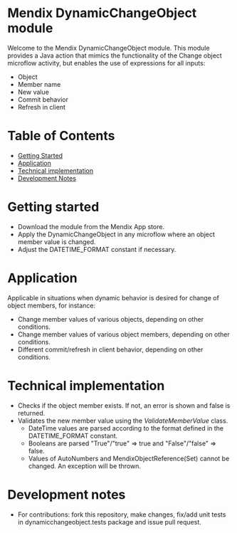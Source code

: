 # Mendix DynamicChangeObject module

Welcome to the Mendix DynamicChangeObject module. This module provides a Java action that mimics the functionality of the Change object microflow activity, but enables the use of expressions for all inputs:
* Object
* Member name
* New value
* Commit behavior
* Refresh in client

# Table of Contents

* [Getting Started](#getting-started)
* [Application](#application)
* [Technical implementation](#technical-implementation)
* [Development Notes](#development-notes)

# Getting started
* Download the module from the Mendix App store.
* Apply the DynamicChangeObject in any microflow where an object member value is changed. 
* Adjust the DATETIME_FORMAT constant if necessary.

# Application
Applicable in situations when dynamic behavior is desired for change of object members, for instance:
* Change member values of various objects, depending on other conditions.
* Change member values of various object members, depending on other conditions.
* Different commit/refresh in client behavior, depending on other conditions.

# Technical implementation
* Checks if the object member exists. If not, an error is shown and false is returned.
* Validates the new member value using the *ValidateMemberValue* class.
	* DateTime values are parsed according to the format defined in the DATETIME_FORMAT constant.
	* Booleans are parsed "True"/"true" => true and "False"/"false" => false.
	* Values of AutoNumbers and MendixObjectReference(Set) cannot be changed. An exception will be thrown.

# Development notes
* For contributions: fork this repository, make changes, fix/add unit tests in dynamicchangeobject.tests package and issue pull request.